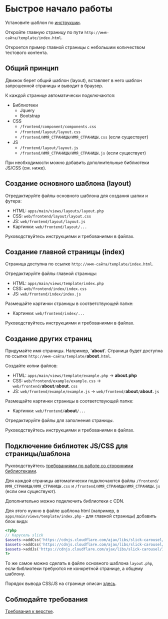 # Быстрое начало работы

Установите шаблон по [инструкции](install.md).

Откройте главную страницу по пути `http://имя-сайта/template/index.html`.

Откроется пример главной страницы с небольшим количеством тестового
контента. 

## Общий принцип

Движок берет общий шаблон (layout), вставляет в него шаблон 
запрошенной страницы и выводит в браузер.

К каждой странице автоматически подключаются:

 * Библиотеки
   * Jquery
   * Bootstrap
 * CSS
   * `/frontend/component/components.css` 
   * `/frontend/layout/layout.css`
   * `/frontend/ИМЯ_СТРАНИЦЫ/ИМЯ_СТРАНИЦЫ.css` (если существует)
 * JS
   * `/frontend/layout/layout.js`
   * `/frontend/ИМЯ_СТРАНИЦЫ/ИМЯ_СТРАНИЦЫ.js`  (если существует)

При необходимости можно добавить дополнительные библиотеки 
JS/CSS (см. ниже).

## Создание основного шаблона (layout)

Отредактируйте файлы основного шаблона для создания шапки и футера:

 * HTML: `apps/main/views/layouts/layout.php`
 * CSS: `web/frontend/layout/layout.css`
 * JS: `web/frontend/layout/layout.js`
 * Картинки: `web/frontend/layout/...`
 
Руководствуйтесь инструкциями и требованиями в файлах.

## Создание главной страницы (index)

Страница доступна по ссылке `http://имя-сайта/template/index.html`.

Отредактируйте файлы главной страницы:

 * HTML: `apps/main/views/template/index.php`
 * CSS: `web/frontend/index/index.css`
 * JS: `web/frontend/index/index.js`

Размещайте картинки страницы в соответствующей папке:
 
 * Картинки: `web/frontend/index/...`
 
Руководствуйтесь инструкциями и требованиями в файлах.

## Создание других страниц

Придумайте имя страницы. Например, '**about**'. Страница будет 
доступна по ссылке `http://имя-сайта/template/`**about**`.html`. 

Создайте копии файлов:

 * HTML: `apps/main/views/template/example.php` -> **about.php**
 * CSS: `web/frontend/example/example.css` -> `web/frontend/`**about**`/`**about**`.css`
 * JS: `web/frontend/example/example.js` -> `web/frontend/`**about**`/`**about**`.js`

Размещайте картинки страницы в соответствующей папке:

 * Картинки: `web/frontend/`**about**`/...`
 
Отредактируйте файлы для заполнения страницы.

Руководствуйтесь инструкциями и требованиями в файлах.

## Подключение библиотек JS/CSS для страницы/шаблона

Руководствуйтесь [требованиями по работе со сторонними библиотеками](external-libraries.md).

Для каждой страницы автоматически подключаются файлы 
`/frontend/ИМЯ_СТРАНИЦЫ/ИМЯ_СТРАНИЦЫ.css` и `/frontend/ИМЯ_СТРАНИЦЫ/ИМЯ_СТРАНИЦЫ.js` 
(если они существуют).

Дополнительно можно подключить библиотеки с CDN.

Для этого нужно в файле шаблона html (например, 
в `apps/main/views/template/index.php` - для главной страницы) 
добавить блок вида:

```php
<?php
// Карусель slick
$assets->addCss('https://cdnjs.cloudflare.com/ajax/libs/slick-carousel/1.6.0/slick.min.css');
$assets->addCss('https://cdnjs.cloudflare.com/ajax/libs/slick-carousel/1.6.0/slick-theme.min.css');
$assets->addJs('https://cdnjs.cloudflare.com/ajax/libs/slick-carousel/1.6.0/slick.min.js');
?>

```

То же самое можно сделать в файле основного шаблона `layout.php`,
если библиотеки требуются не конкретной странице, а общему шаблону.

Порядок вывода CSS/JS на странице описан [здесь](other-rules.md).

## Соблюдайте требования

[Требования к верстке](README.md).